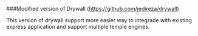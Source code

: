 
###Modified version of Drywall (https://github.com/jedireza/drywall)

This version of drywall support more easier way to integrade with existing express application and support multiple temple engines.

